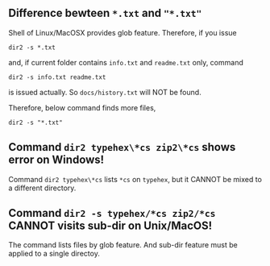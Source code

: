 ## Difference bewteen ```*.txt``` and ```"*.txt"```

Shell of Linux/MacOSX provides glob feature. Therefore, if you issue

```dir2 -s *.txt```

and, if current folder contains ```info.txt``` and ```readme.txt``` only, command

```dir2 -s info.txt readme.txt```

is issued actually. So ```docs/history.txt``` will NOT be found.


Therefore, below command finds more files,

```dir2 -s "*.txt"```


## Command ```dir2 typehex\*cs zip2\*cs``` shows error on Windows!
Command ```dir2 typehex\*cs``` lists ```*cs``` on ```typehex```, but it CANNOT be mixed to a different directory.

## Command ```dir2 -s typehex/*cs zip2/*cs``` CANNOT visits sub-dir on Unix/MacOS!
The command lists files by glob feature. And sub-dir feature must be applied to a single directoy.



